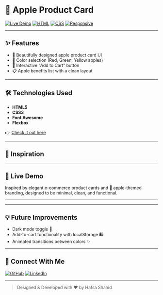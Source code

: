 # 🍎 Apple Product Card

[![Live Demo](https://img.shields.io/badge/Live-Demo-green?style=for-the-badge&logo=github)](https://hafsa-shahid-28.github.io/apple-product-card/)
[![HTML](https://img.shields.io/badge/HTML-5-E34F26?style=for-the-badge&logo=html5&logoColor=white)]()
[![CSS](https://img.shields.io/badge/CSS-3-1572B6?style=for-the-badge&logo=css3&logoColor=white)]()
[![Responsive](https://img.shields.io/badge/Mobile%20Friendly-Yes-brightgreen?style=for-the-badge&logo=responsive-design&logoColor=white)]()

---


## ✨ Features

- 🍏 Beautifully designed apple product card UI
- 🎨 Color selection (Red, Green, Yellow apples)
- 🛒 Interactive "Add to Cart" button
- 📋 Apple benefits list with a clean layout

---

## 🛠️ Technologies Used

- **HTML5**
- **CSS3**
- **Font Awesome**
- **Flexbox**


👉 [Check it out here](https://hafsa-shahid-28.github.io/apple-product-card/)

---

## 🧠 Inspiration

---

## 🚀 Live Demo
Inspired by elegant e-commerce product cards and 🍎 apple-themed branding, designed to be minimal, clean, and functional.

---

---

## 💡 Future Improvements

- Dark mode toggle 🌙
- Add-to-cart functionality with localStorage 🛍️
- Animated transitions between colors ✨

---

## 🤝 Connect With Me

[![GitHub](https://img.shields.io/badge/GitHub-Visit-181717?style=for-the-badge&logo=github)](https://github.com/hafsa-shahid-28)
[![LinkedIn](https://img.shields.io/badge/LinkedIn-Connect-0A66C2?style=for-the-badge&logo=linkedin&logoColor=white)](https://www.linkedin.com)

---

> Designed & Developed with ❤️ by Hafsa Shahid


